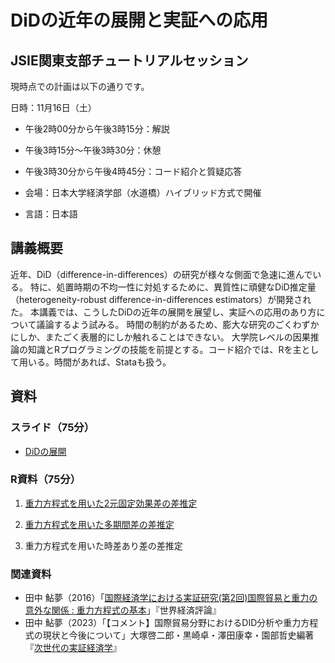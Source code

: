 # DiDの近年の展開と実証への応用

## JSIE関東支部チュートリアルセッション


現時点での計画は以下の通りです。

日時：11月16日（土）

- 午後2時00分から午後3時15分：解説
- 午後3時15分〜午後3時30分：休憩
- 午後3時30分から午後4時45分：コード紹介と質疑応答

- 会場：日本大学経済学部（水道橋）ハイブリッド方式で開催
- 言語：日本語

  
## 講義概要

<!--

応用の分野では、計量理論的な根拠なく、DiD（difference-in-differences）の様々な技法が用いられてきた。
近年、TWFEモデル（two-way fixed effects model）をはじめとするDiDの慣例的な使用に対する批判と新しい手法の開発が急速に進んでいる。
その際たるものが、TWFEモデル（two-way fixed effects model）である。
ここ5年ほどの間に、TWFEモデルをはじめとするDiDの慣例的な使用に対する批判と新しいDiD推定法の開発が急速に進んでいる。
現在では、処置時期に不均一性がある場合、TWFEモデルによる推定値が信頼できないことに幅広い合意が得られている。
処置時期の不均一性に対処するために、多くの新しい有望なDiD（difference-in-differences）推定量が開発されている。
-->


近年、DiD（difference-in-differences）の研究が様々な側面で急速に進んでいる。
特に、処置時期の不均一性に対処するために、異質性に頑健なDiD推定量（heterogeneity-robust difference-in-differences estimators）が開発された。
本講義では、こうしたDiDの近年の展開を展望し、実証への応用のあり方について議論するよう試みる。
時間の制約があるため、膨大な研究のごくわずかにしか、またごく表層的にしか触れることはできない。
大学院レベルの因果推論の知識とRプログラミングの技能を前提とする。コード紹介では、Rを主として用いる。時間があれば、Stataも扱う。




## 資料

### スライド（75分）

- [DiDの展開](https://rpubs.com/ayumuR/Roth2023survey_short)

### R資料（75分）

1. [重力方程式を用いた2元固定効果差の差推定](https://rpubs.com/ayumuR/gravity_fixest_twfe)

1. [重力方程式を用いた多期間差の差推定](https://rpubs.com/ayumuR/gravity_fixest_es)

1. 重力方程式を用いた時差あり差の差推定 

### 関連資料

- 田中 鮎夢（2016）「[国際経済学における実証研究(第2回)国際貿易と重力の意外な関係 : 重力方程式の基本](https://researchmap.jp/ayumu-tanaka/misc/14570985)」『世界経済評論』
- 田中 鮎夢（2023）「【コメント】国際貿易分野におけるDID分析や重力方程式の現状と今後について」大塚啓二郎・黒崎卓・澤田康幸・園部哲史編著『[次世代の実証経済学](https://www.nippyo.co.jp/shop/book/9082.html)』

